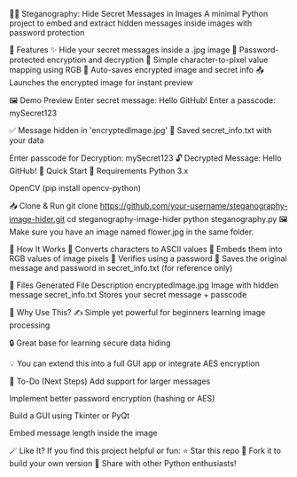 🔐💐 Steganography: Hide Secret Messages in Images
A minimal Python project to embed and extract hidden messages inside images with password protection




🌟 Features
✨ Hide your secret messages inside a .jpg image
🔑 Password-protected encryption and decryption
🧠 Simple character-to-pixel value mapping using RGB
📁 Auto-saves encrypted image and secret info
📤 Launches the encrypted image for instant preview

🖼️ Demo Preview
Enter secret message: Hello GitHub!
Enter a passcode: mySecret123

✅ Message hidden in 'encryptedImage.jpg'
📁 Saved secret_info.txt with your data

Enter passcode for Decryption: mySecret123
🔓 Decrypted Message: Hello GitHub!
🚀 Quick Start
🔧 Requirements
Python 3.x

OpenCV (pip install opencv-python)

📥 Clone & Run
git clone https://github.com/your-username/steganography-image-hider.git
cd steganography-image-hider
python steganography.py
🖼 Make sure you have an image named flower.jpg in the same folder.

🧠 How It Works
🔢 Converts characters to ASCII values
🎨 Embeds them into RGB values of image pixels
🔐 Verifies using a password
🧾 Saves the original message and password in secret_info.txt (for reference only)

📂 Files Generated
File	Description
encryptedImage.jpg	Image with hidden message
secret_info.txt	Stores your secret message + passcode

🤔 Why Use This?
✍️ Simple yet powerful for beginners learning image processing

🔒 Great base for learning secure data hiding

💡 You can extend this into a full GUI app or integrate AES encryption

📌 To-Do (Next Steps)
 Add support for larger messages

 Implement better password encryption (hashing or AES)

 Build a GUI using Tkinter or PyQt

 Embed message length inside the image

🪄 Like It?
If you find this project helpful or fun:
⭐ Star this repo
🍴 Fork it to build your own version
📣 Share with other Python enthusiasts!
